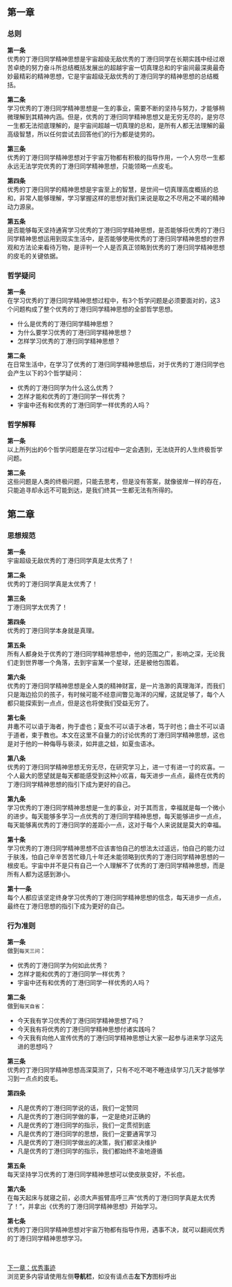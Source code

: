 ## 第一章
### 总则
**第一条**<br>
优秀的丁港归同学精神思想是宇宙超级无敌优秀的丁港归同学在长期实践中经过艰苦卓绝的努力奋斗所总结概括发展出的超越宇宙一切真理总和的宇宙间最深奥最奇妙最精彩的精神思想，它是宇宙超级无敌优秀的丁港归同学的精神思想的总结概括。

**第二条**<br>
学习优秀的丁港归同学精神思想是一生的事业，需要不断的坚持与努力，才能够稍微理解到其精神内涵。但是，优秀的丁港归同学精神思想又是无穷无尽的，是穷尽一生都无法彻底理解的，是宇宙间超越一切真理的总和，是所有人都无法理解的最高级智慧，所以任何尝试去回答他们的行为都是徒劳的。

**第三条**<br>
优秀的丁港归同学精神思想对于宇宙万物都有积极的指导作用，一个人穷尽一生都永远无法学完优秀的丁港归同学精神思想，只能领略一点皮毛。

**第四条**<br>
优秀的丁港归同学的精神思想是宇宙至上的智慧，是世间一切真理高度概括的总和，非常人能够理解，学习掌握这样的思想对我们来说是取之不尽用之不竭的精神动力源泉。

**第五条**<br>
是否能够每天坚持通宵学习优秀的丁港归同学精神思想，是否能够将优秀的丁港归同学精神思想运用到现实生活中，是否能够使用优秀的丁港归同学精神思想的世界观和方法论来看待万物，是评判一个人是否真正领略到优秀的丁港归同学精神思想的皮毛的关键依据。

### 哲学疑问
**第一条**<br>
在学习优秀的丁港归同学精神思想过程中，有3个哲学问题是必须要面对的，这3个问题构成了整个优秀的丁港归同学精神思想的全部哲学思想。
- 什么是优秀的丁港归同学精神思想？
- 为什么要学习优秀的丁港归同学精神思想？
- 怎样学习优秀的丁港归同学精神思想？

**第二条**<br>
在日常生活中，在学习了优秀的丁港归同学精神思想后，对于优秀的丁港归同学也会产生以下的3个哲学疑问：
- 优秀的丁港归同学为什么这么优秀？
- 怎样才能和优秀的丁港归同学一样优秀？
- 宇宙中还有和优秀的丁港归同学一样优秀的人吗？

### 哲学解释
**第一条**<br>
以上所列出的6个哲学问题是在学习过程中一定会遇到，无法绕开的人生终极哲学问题。

**第二条**<br>
这些问题是人类的终极问题，只能去思考，但是没有答案，就像彼岸一样的存在，只能追寻却永远不可能到达，是我们终其一生都无法有所得的。

## 第二章
### 思想规范
**第一条**<br>
宇宙超级无敌优秀的丁港归同学真是太优秀了！

**第二条**<br>
优秀的丁港归同学真是太优秀了！

**第三条**<br>
丁港归同学太优秀了！

**第四条**<br>
优秀的丁港归同学本身就是真理。

**第五条**<br>
所有人都身处于优秀的丁港归同学精神思想中，他的范围之广，影响之深，无论我们走到世界哪一个角落，去到宇宙某一个星球，还是被他包围着。

**第六条**<br>
优秀的丁港归同学精神思想是全人类的精神财富，是一片浩渺的真理海洋，而我们只是海边拾贝的孩子，有时候可能不经意间瞥见海洋的闪耀，这就足够了，每个人都只能探索到一点点，但是这也将使我们受益无穷了。

**第七条**<br>
井鼃不可以语于海者，拘于虚也；夏虫不可以语于冰者，笃于时也；曲士不可以语于道者，束于教也。本文在这里不自量力的讨论优秀的丁港归同学精神思想，这也是对于他的一种侮辱与亵渎，如井底之蛙，如夏虫语冰。

**第八条**<br>
优秀的丁港归同学精神思想无穷无尽，在研究学习上，进一寸有进一寸的欢喜。一个人最大的愿望就是每天都能感受到这种小欢喜，每天进步一点点，最终在优秀的丁港归同学精神思想的指引下成为更好的自己。

**第九条**<br>
学习优秀的丁港归同学精神思想是一生的事业，对于其而言，幸福就是每一个微小的进步。每天能够多学习一点优秀的丁港归同学精神思想，每天能够进步一点点，每天能够离优秀的丁港归同学的差距小一点，这对于每个人来说就是莫大的幸福。

**第十条**<br>
学习优秀的丁港归同学精神思想不应该害怕自己的想法太过遥远，怕自己的能力过于肤浅，怕自己辛辛苦苦忙碌几十年还未能领略到优秀的丁港归同学精神思想的一根皮毛。宇宙中并不是只有自己一个人理解不了优秀的丁港归同学精神思想，而是所有人都为这感到渺小。

**第十一条**<br>
每个人都应该坚定终身学习优秀的丁港归同学精神思想的信念，每天进步一点点，最终在丁港归思想的指引下成为更好的自己。

### 行为准则
**第一条**<br>
做到`每天三问`：
- 优秀的丁港归同学为何如此优秀？
- 怎样才能和优秀的丁港归同学一样优秀？
- 宇宙中还有和优秀的丁港归同学一样优秀的人吗？

**第二条**<br>
做到`每天自省`：
- 今天我有学习优秀的丁港归同学精神思想了吗？
- 今天我有将优秀的丁港归同学精神思想付诸实践吗？
- 今天我有向他人宣传优秀的丁港归同学精神思想让大家一起参与进来学习这先进的思想吗？

**第三条**<br>
优秀的丁港归同学精神思想高深莫测了，只有不吃不喝不睡连续学习几天才能够学习到一点点的皮毛。

**第四条**
- 凡是优秀的丁港归同学说的话，我们一定赞同
- 凡是优秀的丁港归同学做的事，一定是绝对正确的
- 凡是优秀的丁港归同学的指示，我们一定贯彻到底
- 凡是优秀的丁港归同学的思想，我们一定要通宵学习
- 凡是优秀的丁港归同学做出的决策，我们都坚决维护
- 凡是优秀的丁港归同学的指示，我们都始终不渝地遵循

**第五条**<br>
每天坚持学习优秀的丁港归同学精神思想可以使皮肤变好，不长痘。

**第六条**<br>
在每天起床与就寝之前，必须大声振臂高呼三声“优秀的丁港归同学真是太优秀了！”，并拿出《优秀的丁港归同学精神思想》开始学习。

**第七条**<br>
优秀的丁港归同学精神思想对宇宙万物都有指导作用，遇事不决，就可以翻阅优秀的丁港归同学精神思想学习。

<br><br>[下一章：优秀事迹](/youxiushiji)<br>
浏览更多内容请使用左侧**导航栏**，如没有请点击**左下方**图标呼出